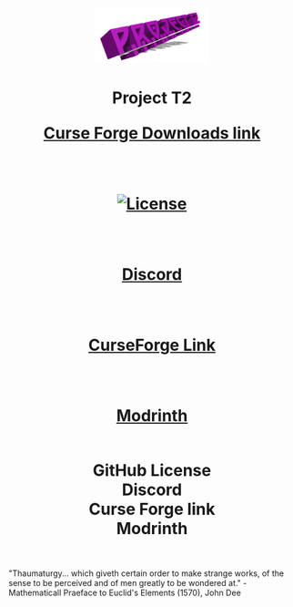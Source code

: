<p align="center"><img src="https://github.com/LoptaCZ/Project-T2/blob/1.18.1/src/main/resources/projt2.png?raw=true" alt="Logo" width="200"></p>
<h1 align="center">Project T2<br>
    <p align="center"><a href="google.com">Curse Forge Downloads link</a></p><br>
    <p align="center"><a href="google.com"><img src="https://img.shields.io/github/license/LoptaCZ/Project-T2?style=flat&color=success" alt="License"></a></p><br>
    <p align="center"><a href="google.com">Discord</a></p><br>
    <p align="center"><a href="google.com">CurseForge Link</a></p><br>
    <p align="center"><a href="google.com">Modrinth</a></p><br>
    GitHub License<br>
    Discord<br>
    Curse Forge link<br>
    Modrinth<br><br>
</h1>

<p>"Thaumaturgy... which giveth certain order to make strange works, of the sense to be perceived and of men greatly to be wondered at." - Mathematicall Praeface to Euclid's Elements (1570), John Dee</p>